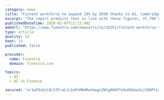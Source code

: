 ```yaml
---
category: news
title: "Fintech workforce to expand 19% by 2030 thanks to AI, Cambridge University predicts"
excerpt: "The report predicts that in line with these figures, 37,700 new fintech roles would be created within the pool of firms in the surveyed sample. The report also highlights a topic that holds particular currency at present, being quality and access to data and talent required to interpret that data: “Regardless of how innovative an AI ..."
publishedDateTime: 2020-02-07T12:13:00Z
webUrl: "https://www.finextra.com/newsarticle/35251/fintech-workforce-to-expand-19-by-2030-thanks-to-ai-cambridge-university-predicts"
type: article
quality: 13
heat: 13
published: false

provider:
  name: Finextra
  domain: finextra.com

topics:
  - AI
  - AI in Finance

secured: "or1wFDsEsC8L53TraLtLIePnMW4RwYmwgxZWtgA6HFTe9uHS8ow2uJJ8BPtkzGDZC4mAADGp3MtobJupIyWykeBB5jJ3jw+f4+aRgfXSxUMlrl78XTTqFBZawYMr/hU+DHpctagfUkryI4yFV87suNcViQY7ccZZXJTgHtSnCz8kPAoEtAC5lzRZkReLyWBK1D+PJhx2icRRBNm7jDpgetnx2iqEgyWjCxA0kWbOD3/OiW3UI4MNITnft8+Npz2tikeemb6qUhp73SEk5G44CWzn9yEjYEXnh4qkdOsaNngFlljLmXEdV8z/EflE1NAR6nDyzsLouCVWRkQGtWjP1cu+4403mu4xvHXnGFEOwyYEF+ngvaLUkpDbVjIGoC+0vKGOeEJBwIUTFAKWyAU1+Ad1uMpobXxGkJMka4CtVMeV6o9L/T9tMm+jm/Zc+zDispGipqBVZEy0PzQQky598AvWVINTIS+I6+zRcbIckdE=;aSlhkhwYqrLz/6rnYkoDfA=="
---
```


